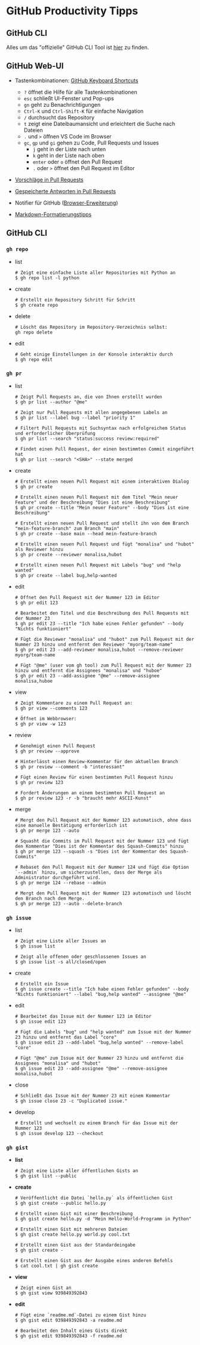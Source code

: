 # GitHub Productivity Tipps

## GitHub CLI

Alles um das "offizielle" GitHub CLI Tool ist [hier](https://cli.github.com/) zu finden.

## GitHub Web-UI

- Tastenkombinationen: [GitHub Keyboard Shortcuts](https://docs.github.com/en/get-started/using-github/keyboard-shortcuts)
    - `?` öffnet die Hilfe für alle Tastenkombinationen
    - `esc` schließt UI-Fenster und Pop-ups
    - `gn` geht zu Benachrichtigungen 
    - `Ctrl-K` und `Ctrl-Shift-K` für einfache Navigation
    - `/` durchsucht das Repository
    - `t` zeigt eine Dateibaumansicht und erleichtert die Suche nach Dateien
    - `.` und `>` öffnen VS Code im Browser
    - `gc`, `gp` und `gi` gehen zu Code, Pull Requests und Issues
        - `j` geht in der Liste nach unten
        - `k` geht in der Liste nach oben
        - `enter` oder `o` öffnet den Pull Request
        - `.` oder `>` öffnet den Pull Request im Editor

- [Vorschläge in Pull Requests](https://docs.github.com/de/pull-requests/collaborating-with-pull-requests/reviewing-changes-in-pull-requests/commenting-on-a-pull-request)

- [Gespeicherte Antworten in Pull Requests](https://docs.github.com/en/get-started/writing-on-github/working-with-saved-replies/using-saved-replies)

- Notifier für GitHub ([Browser-Erweiterung](https://github.com/sindresorhus/notifier-for-github))

- [Markdown-Formatierungstipps](https://github.blog/2020-04-09-github-protips-tips-tricks-hacks-and-secrets-from-lee-reilly/#6-must-have-markdown-formatting-tips)

## GitHub CLI

### `gh repo`

  - list 
    ```shell
    # Zeigt eine einfache Liste aller Repositories mit Python an
    $ gh repo list -l python
    ```
  - create
    ```shell
    # Erstellt ein Repository Schritt für Schritt
    $ gh create repo
    ```
  - delete
    ```shell
    # Löscht das Repository im Repository-Verzeichnis selbst: 
    gh repo delete
    ```
  - edit
    ```shell
    # Geht einige Einstellungen in der Konsole interaktiv durch
    $ gh repo edit
    ```

### `gh pr`

- list
    ```shell
    # Zeigt Pull Requests an, die von Ihnen erstellt wurden
    $ gh pr list --author "@me"

    # Zeigt nur Pull Requests mit allen angegebenen Labels an
    $ gh pr list --label bug --label "priority 1"

    # Filtert Pull Requests mit Suchsyntax nach erfolgreichem Status und erforderlicher Überprüfung
    $ gh pr list --search "status:success review:required"

    # Findet einen Pull Request, der einen bestimmten Commit eingeführt hat
    $ gh pr list --search "<SHA>" --state merged
    ```

- create
    ```shell
    # Erstellt einen neuen Pull Request mit einem interaktiven Dialog
    $ gh pr create

    # Erstellt einen neuen Pull Request mit dem Titel "Mein neuer Feature" und der Beschreibung "Dies ist eine Beschreibung"
    $ gh pr create --title "Mein neuer Feature" --body "Dies ist eine Beschreibung"

    # Erstellt einen neuen Pull Request und stellt ihn von dem Branch "mein-feature-branch" zum Branch "main"
    $ gh pr create --base main --head mein-feature-branch

    # Erstellt einen neuen Pull Request und fügt "monalisa" und "hubot" als Reviewer hinzu
    $ gh pr create --reviewer monalisa,hubot

    # Erstellt einen neuen Pull Request mit Labels "bug" und "help wanted"
    $ gh pr create --label bug,help-wanted
    ``````

- edit
    ```shell
    # Öffnet den Pull Request mit der Nummer 123 im Editor
    $ gh pr edit 123
    
    # Bearbeitet den Titel und die Beschreibung des Pull Requests mit der Nummer 23
    $ gh pr edit 23 --title "Ich habe einen Fehler gefunden" --body "Nichts funktioniert"
    
    # Fügt die Reviewer "monalisa" und "hubot" zum Pull Request mit der Nummer 23 hinzu und entfernt den Reviewer "myorg/team-name"
    $ gh pr edit 23 --add-reviewer monalisa,hubot --remove-reviewer myorg/team-name

    # Fügt "@me" (user vom gh tool) zum Pull Request mit der Nummer 23 hinzu und entfernt die Assignees "monalisa" und "huboe"
    $ gh pr edit 23 --add-assignee "@me" --remove-assignee monalisa,huboe
    ```

- view
    ```shell 
    # Zeigt Kommentare zu einem Pull Request an:
    $ gh pr view --comments 123

    # Öffnet im Webbrowser: 
    $ gh pr view -w 123
    ```
- review
    ```shell
    # Genehmigt einen Pull Request
    $ gh pr review --approve
    
    # Hinterlässt einen Review-Kommentar für den aktuellen Branch
    $ gh pr review --comment -b "interessant"
    
    # Fügt einen Review für einen bestimmten Pull Request hinzu
    $ gh pr review 123
    
    # Fordert Änderungen an einem bestimmten Pull Request an
    $ gh pr review 123 -r -b "braucht mehr ASCII-Kunst"
    ```
- merge
    
    ```shell
    # Mergt den Pull Request mit der Nummer 123 automatisch, ohne dass eine manuelle Bestätigung erforderlich ist
    $ gh pr merge 123 --auto

    # Squasht die Commits im Pull Request mit der Nummer 123 und fügt den Kommentar "Dies ist der Kommentar des Squash-Commits" hinzu
    $ gh pr merge 123 --squash -s "Dies ist der Kommentar des Squash-Commits"

    # Rebaset den Pull Request mit der Nummer 124 und fügt die Option `--admin` hinzu, um sicherzustellen, dass der Merge als Administrator durchgeführt wird.
    $ gh pr merge 124 --rebase --admin

    # Mergt den Pull Request mit der Nummer 123 automatisch und löscht den Branch nach dem Merge.
    $ gh pr merge 123 --auto --delete-branch    
    ```

### `gh issue`

- list
    ```shell
    # Zeigt eine Liste aller Issues an
    $ gh issue list
    
    # Zeigt alle offenen oder geschlossenen Issues an
    $ gh issue list -s all/closed/open
    ```
    
- create
    ```shell
    # Erstellt ein Issue
    $ gh issue create --title "Ich habe einen Fehler gefunden" --body "Nichts funktioniert" --label "bug,help wanted" --assignee "@me"
    ```
    
- edit
    ```shell
    # Bearbeitet das Issue mit der Nummer 123 im Editor
    $ gh issue edit 123
    
    # Fügt die Labels "bug" und "help wanted" zum Issue mit der Nummer 23 hinzu und entfernt das Label "core"
    $ gh issue edit 23 --add-label "bug,help wanted" --remove-label "core"
    
    # Fügt "@me" zum Issue mit der Nummer 23 hinzu und entfernt die Assignees "monalisa" und "hubot"
    $ gh issue edit 23 --add-assignee "@me" --remove-assignee monalisa,hubot
    ```
    
- close
    ```shell
    # Schließt das Issue mit der Nummer 23 mit einem Kommentar
    $ gh issue close 23 -c "Duplicated issue."
    ```
    
- develop
    ```shell
    # Erstellt und wechselt zu einem Branch für das Issue mit der Nummer 123
    $ gh issue develop 123 --checkout
    ```

### `gh gist`

- **list**
    ```shell
    # Zeigt eine Liste aller öffentlichen Gists an
    $ gh gist list --public
    ```
    
- **create**
    ```shell
    # Veröffentlicht die Datei `hello.py` als öffentlichen Gist
    $ gh gist create --public hello.py
    
    # Erstellt einen Gist mit einer Beschreibung
    $ gh gist create hello.py -d "Mein Hello-World-Programm in Python"
    
    # Erstellt einen Gist mit mehreren Dateien
    $ gh gist create hello.py world.py cool.txt
    
    # Erstellt einen Gist aus der Standardeingabe
    $ gh gist create -
    
    # Erstellt einen Gist aus der Ausgabe eines anderen Befehls
    $ cat cool.txt | gh gist create
    ```
    
- **view**
    ```shell
    # Zeigt einen Gist an
    $ gh gist view 939849392843
    ```
    
- **edit**
    ```shell
    # Fügt eine `readme.md`-Datei zu einem Gist hinzu
    $ gh gist edit 939849392843 -a readme.md
    
    # Bearbeitet den Inhalt eines Gists direkt
    $ gh gist edit 939849392843 -f readme.md
    ```
